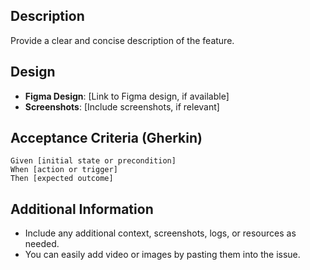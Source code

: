 ## **Description**
Provide a clear and concise description of the feature.

## **Design**
- **Figma Design**: [Link to Figma design, if available]
- **Screenshots**: [Include screenshots, if relevant]

## **Acceptance Criteria (Gherkin)**
```gherkin
Given [initial state or precondition]
When [action or trigger]
Then [expected outcome]
```

## Additional Information
- Include any additional context, screenshots, logs, or resources as needed.
- You can easily add video or images by pasting them into the issue.
